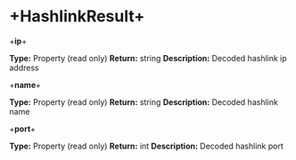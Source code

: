 # +HashlinkResult+


+**ip**+

**Type:** Property (read only)
**Return:** string
**Description:** Decoded hashlink ip address

+**name**+

**Type:** Property (read only)
**Return:** string
**Description:** Decoded hashlink name

+**port**+

**Type:** Property (read only)
**Return:** int
**Description:** Decoded hashlink port